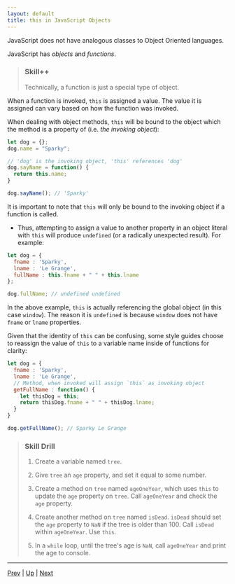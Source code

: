 ```yaml
---
layout: default
title: this in JavaScript Objects
---
```


JavaScript does not have analogous classes to Object Oriented languages.

JavaScript has *objects* and *functions*.

> ### Skill++
> Technically, a function is just a special type of object.


When a function is invoked, `this` is assigned a value. The value it is assigned can vary based on how the function was invoked.

When dealing with object methods, `this` will be bound to the object which the method is a property of (i.e. *the invoking object*):

```javascript
let dog = {};
dog.name = "Sparky";

// 'dog' is the invoking object, 'this' references 'dog'
dog.sayName = function() {
  return this.name;
}

dog.sayName(); // 'Sparky'
```

It is important to note that `this` will only be bound to the invoking object if a function is called.
* Thus, attempting to assign a value to another property in an object literal with `this` will produce `undefined` (or a radically unexpected result). For example:

```javascript
let dog = {
  fname : 'Sparky',
  lname : 'Le Grange',
  fullName : this.fname + " " + this.lname
};

dog.fullName; // undefined undefined
```

In the above example, `this` is actually referencing the global object (in this case `window`). The reason it is `undefined` is because `window` does not have `fname` or `lname` properties.

Given that the identity of `this` can be confusing, some style guides choose to reassign the value of `this` to a variable name inside of functions for clarity:

```js
let dog = {
  fname : 'Sparky',
  lname : 'Le Grange',
  // Method, when invoked will assign `this` as invoking object
  getFullName : function() {
    let thisDog = this;
    return thisDog.fname + " " + thisDog.lname;
  }
}

dog.getFullName(); // Sparky Le Grange
```

> ### Skill Drill
> 1. Create a variable named `tree`.  
>
> 1. Give `tree` an `age` property, and set it equal to some number.  
>
> 1. Create a method on `tree` named `ageOneYear`, which uses `this` to update the `age` property on `tree`. Call `ageOneYear` and check the `age` property.  
>
> 1. Create another method on `tree` named `isDead`. `isDead` should set the `age` property to `NaN` if the tree is older than 100. Call `isDead` within `ageOneYear`. Use `this`.  
>
> 1. In a `while` loop, until the tree's age is `NaN`, call `ageOneYear` and print the age to console.

<hr>

[Prev](objectMethods.md) | [Up](README.md) | [Next](modules.md)

